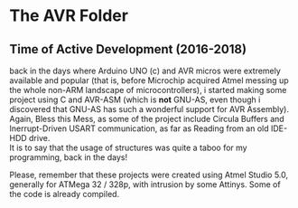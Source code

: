 # The AVR Folder
## Time of Active Development (2016-2018)
back in the days where Arduino UNO (c) and AVR micros were extremely available and popular (that is, before Microchip acquired Atmel messing up the whole non-ARM landscape of microcontrollers), i started making some project using C and AVR-ASM (which is **not** GNU-AS, even though i discovered that GNU-AS has such a wonderful support for AVR Assembly). Again, Bless this Mess, as some of the project include Circula Buffers and Inerrupt-Driven USART communication, as far as Reading from an old IDE-HDD drive.  
It is to say that the usage of structures was quite a taboo for my programming, back in the days!

Please, remember that these projects were created using Atmel Studio 5.0, generally for ATMega 32 / 328p, with intrusion by some Attinys. Some of the code is already compiled.